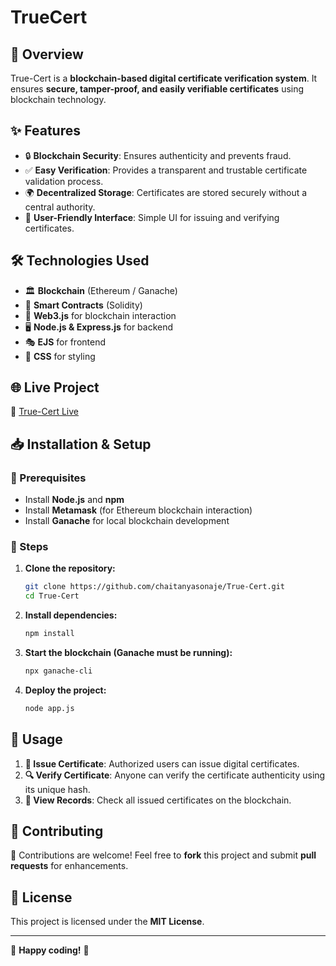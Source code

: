 # &#x20;TrueCert

## 🚀 Overview

True-Cert is a **blockchain-based digital certificate verification system**. It ensures **secure, tamper-proof, and easily verifiable certificates** using blockchain technology.

## ✨ Features

- 🔒 **Blockchain Security**: Ensures authenticity and prevents fraud.
- ✅ **Easy Verification**: Provides a transparent and trustable certificate validation process.
- 🌍 **Decentralized Storage**: Certificates are stored securely without a central authority.
- 🎨 **User-Friendly Interface**: Simple UI for issuing and verifying certificates.

## 🛠 Technologies Used

- 🏛 **Blockchain** (Ethereum / Ganache)
- 📜 **Smart Contracts** (Solidity)
- 🔗 **Web3.js** for blockchain interaction
- 🖥 **Node.js & Express.js** for backend
- 🎭 **EJS** for frontend
- 🎨 **CSS** for styling

## 🌐 Live Project

🔗 [True-Cert Live](https://true-cert-1.onrender.com)

## 📥 Installation & Setup

### 🔹 Prerequisites

- Install **Node.js** and **npm**
- Install **Metamask** (for Ethereum blockchain interaction)
- Install **Ganache** for local blockchain development

### 🔹 Steps

1. **Clone the repository:**
   ```sh
   git clone https://github.com/chaitanyasonaje/True-Cert.git
   cd True-Cert
   ```
2. **Install dependencies:**
   ```sh
   npm install
   ```
3. **Start the blockchain (Ganache must be running):**
   ```sh
   npx ganache-cli
   ```
4. **Deploy the project:**
   ```sh
   node app.js
   ```

## 🎯 Usage

1. **📜 Issue Certificate**: Authorized users can issue digital certificates.
2. **🔍 Verify Certificate**: Anyone can verify the certificate authenticity using its unique hash.
3. **📂 View Records**: Check all issued certificates on the blockchain.

## 🤝 Contributing

🚀 Contributions are welcome! Feel free to **fork** this project and submit **pull requests** for enhancements.

## 📜 License

This project is licensed under the **MIT License**.

---

🎉 **Happy coding!** 🚀

